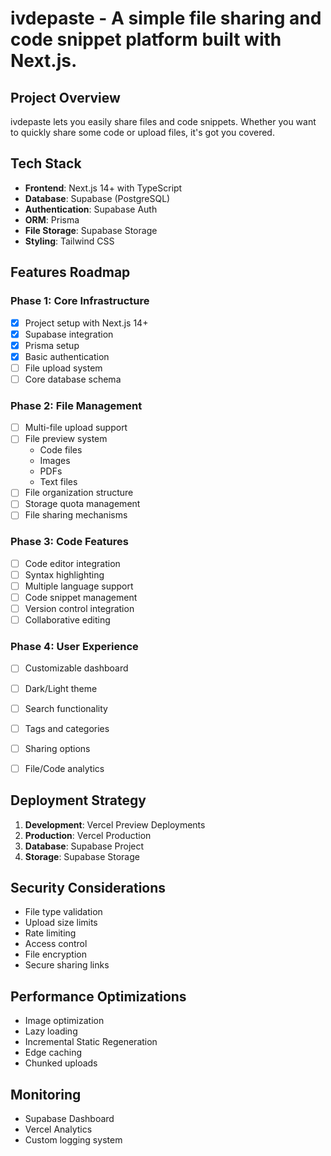 # ivdepaste - A simple file sharing and code snippet platform built with Next.js.

## Project Overview
ivdepaste lets you easily share files and code snippets. Whether you want to quickly share some code or upload files, it's got you covered.

## Tech Stack
- **Frontend**: Next.js 14+ with TypeScript
- **Database**: Supabase (PostgreSQL)
- **Authentication**: Supabase Auth
- **ORM**: Prisma
- **File Storage**: Supabase Storage
- **Styling**: Tailwind CSS

## Features Roadmap

### Phase 1: Core Infrastructure
- [x] Project setup with Next.js 14+
- [x] Supabase integration
- [x] Prisma setup
- [x] Basic authentication
- [ ] File upload system
- [ ] Core database schema

### Phase 2: File Management
- [ ] Multi-file upload support
- [ ] File preview system
  - Code files
  - Images
  - PDFs
  - Text files
- [ ] File organization structure
- [ ] Storage quota management
- [ ] File sharing mechanisms

### Phase 3: Code Features
- [ ] Code editor integration
- [ ] Syntax highlighting
- [ ] Multiple language support
- [ ] Code snippet management
- [ ] Version control integration
- [ ] Collaborative editing

### Phase 4: User Experience
- [ ] Customizable dashboard
- [ ] Dark/Light theme
- [ ] Search functionality
- [ ] Tags and categories
- [ ] Sharing options
- [ ] File/Code analytics


## Deployment Strategy
1. **Development**: Vercel Preview Deployments
2. **Production**: Vercel Production
3. **Database**: Supabase Project
4. **Storage**: Supabase Storage

## Security Considerations
- File type validation
- Upload size limits
- Rate limiting
- Access control
- File encryption
- Secure sharing links

## Performance Optimizations
- Image optimization
- Lazy loading
- Incremental Static Regeneration
- Edge caching
- Chunked uploads

## Monitoring
- Supabase Dashboard
- Vercel Analytics
- Custom logging system

